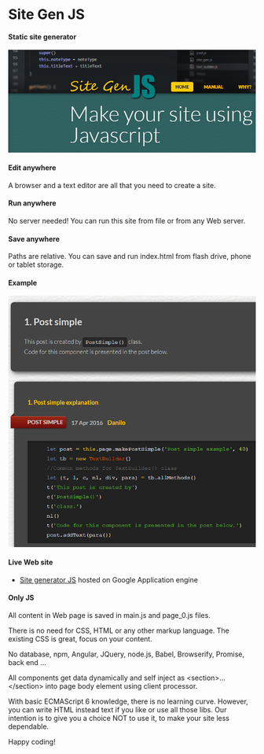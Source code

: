 Site Gen JS
===========

#### Static site generator ####

![alt tag](https://raw.githubusercontent.com/DaniloBabovic/SiteGenJS/master/img/site_gen_shot.png)


#### Edit anywhere ####

A browser and a text editor are all that you need to create a site.

#### Run anywhere ####

No server needed!
You can run this site from file or from any Web server.

#### Save anywhere ####

Paths are relative.
You can save and run index.html from flash drive, phone or tablet storage.

#### Example ####

![alt tag](https://raw.githubusercontent.com/DaniloBabovic/SiteGenJS/master/img/example.png)

#### Live Web site ####

* [Site generator JS](https:/sitegeneratorjs.appspot.com) hosted on Google Application engine


#### Only JS ####

All content in Web page is saved in main.js and page_0.js files.

There is no need for CSS, HTML or any other markup language. The existing CSS is great, focus on your content.

No database, npm, Angular, JQuery, node.js, Babel, Browserify, Promise, back end ...

All components get data dynamically and self inject as  &lt;section&gt;...&lt;/section&gt; into page body element using client processor.


With basic ECMAScript 6 knowledge, there is no learning curve.
However, you can write HTML instead text if you like or use all those libs.
Our intention is to give you a choice NOT to use it, to make your site less dependable.


Happy coding!
